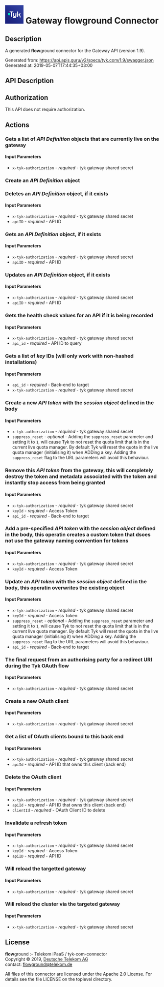 # ![LOGO](logo.png) Gateway **flow**ground Connector

## Description

A generated **flow**ground connector for the Gateway API (version 1.9).

Generated from: https://api.apis.guru/v2/specs/tyk.com/1.9/swagger.json<br/>
Generated at: 2019-05-07T17:44:35+03:00

## API Description



## Authorization

This API does not require authorization.

## Actions

### Gets a list of *API Definition* objects that are currently live on the gateway

#### Input Parameters
* `x-tyk-authorization` - _required_ - tyk gateway shared secret

### Create an *API Definition* object

### Deletes an *API Definition* object, if it exists

#### Input Parameters
* `x-tyk-authorization` - _required_ - tyk gateway shared secret
* `apiID` - _required_ - API ID

### Gets an *API Definition* object, if it exists

#### Input Parameters
* `x-tyk-authorization` - _required_ - tyk gateway shared secret
* `apiID` - _required_ - API ID

### Updates an *API Definition* object, if it exists

#### Input Parameters
* `x-tyk-authorization` - _required_ - tyk gateway shared secret
* `apiID` - _required_ - API ID

### Gets the health check values for an API if it is being recorded

#### Input Parameters
* `x-tyk-authorization` - _required_ - tyk gateway shared secret
* `api_id` - _required_ - API ID to query

### Gets a list of *key* IDs (will only work with non-hashed installations)

#### Input Parameters
* `api_id` - _required_ - Back-end to target
* `x-tyk-authorization` - _required_ - tyk gateway shared secret

### Create a new *API token* with the *session object* defined in the body

#### Input Parameters
* `x-tyk-authorization` - _required_ - tyk gateway shared secret
* `suppress_reset` - _optional_ - Adding the `suppress_reset` parameter and setting it to `1`, will cause Tyk to not reset the quota limit that is in the current live quota manager. By default Tyk will reset the quota in the live quota manager (initialising it) when ADDing a key. Adding the `suppress_reset` flag to the URL parameters will avoid this behaviour.

### Remove this *API token* from the gateway, this will completely destroy the token and metadata associated with the token and instantly stop access from being granted

#### Input Parameters
* `x-tyk-authorization` - _required_ - tyk gateway shared secret
* `keyId` - _required_ - Access Token
* `api_id` - _required_ - Back-end to target

### Add a pre-specified *API token* with the *session object* defined in the body, this operatin creates a custom token that dsoes not use the gateway naming convention for tokens

#### Input Parameters
* `x-tyk-authorization` - _required_ - tyk gateway shared secret
* `keyId` - _required_ - Access Token

### Update an *API token* with the *session object* defined in the body, this operatin overwrites the existing object

#### Input Parameters
* `x-tyk-authorization` - _required_ - tyk gateway shared secret
* `keyId` - _required_ - Access Token
* `suppress_reset` - _optional_ - Adding the `suppress_reset` parameter and setting it to `1`, will cause Tyk to not reset the quota limit that is in the current live quota manager. By default Tyk will reset the quota in the live quota manager (initialising it) when ADDing a key. Adding the `suppress_reset` flag to the URL parameters will avoid this behaviour.
* `api_id` - _required_ - Back-end to target

### The final request from an authorising party for a redirect URI during the Tyk OAuth flow

#### Input Parameters
* `x-tyk-authorization` - _required_ - tyk gateway shared secret

### Create a new OAuth client

#### Input Parameters
* `x-tyk-authorization` - _required_ - tyk gateway shared secret

### Get a list of OAuth clients bound to this back end

#### Input Parameters
* `x-tyk-authorization` - _required_ - tyk gateway shared secret
* `apiId` - _required_ - API ID that owns this client (back end)

### Delete the OAuth client

#### Input Parameters
* `x-tyk-authorization` - _required_ - tyk gateway shared secret
* `apiId` - _required_ - API ID that owns this client (back end)
* `clientId` - _required_ - OAuth Client ID to delete

### Invalidate a refresh token

#### Input Parameters
* `x-tyk-authorization` - _required_ - tyk gateway shared secret
* `keyId` - _required_ - Access Token
* `apiID` - _required_ - API ID

### Will reload the targetted gateway

#### Input Parameters
* `x-tyk-authorization` - _required_ - tyk gateway shared secret

### Will reload the cluster via the targeted gateway

#### Input Parameters
* `x-tyk-authorization` - _required_ - tyk gateway shared secret

## License

**flow**ground :- Telekom iPaaS / tyk-com-connector<br/>
Copyright © 2019, [Deutsche Telekom AG](https://www.telekom.de)<br/>
contact: flowground@telekom.de

All files of this connector are licensed under the Apache 2.0 License. For details
see the file LICENSE on the toplevel directory.
